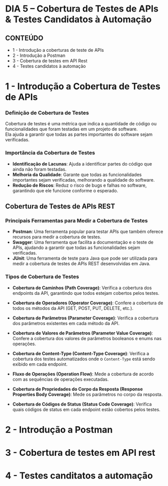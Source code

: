 # DIA 5 – Cobertura de Testes de APIs & Testes Candidatos à Automação

## CONTEÚDO

* 1 - Introdução a coberturas de teste de APIs
* 2 - Introdução a Postman
* 3 - Cobertura de testes em API Rest
* 4 - Testes candidatos à automação

# 1 - Introdução a Cobertura de Testes de APIs

### Definição de Cobertura de Testes

Cobertura de testes é uma métrica que indica a quantidade de código ou funcionalidades que foram testadas em um projeto de software.  
Ela ajuda a garantir que todas as partes importantes do software sejam verificadas.

### Importância da Cobertura de Testes

- **Identificação de Lacunas**: Ajuda a identificar partes do código que ainda não foram testadas.
- **Melhoria da Qualidade**: Garante que todas as funcionalidades importantes sejam verificadas, melhorando a qualidade do software.
- **Redução de Riscos**: Reduz o risco de bugs e falhas no software, garantindo que ele funcione conforme o esperado.

## Cobertura de Testes de APIs REST

### Principais Ferramentas para Medir a Cobertura de Testes

- **Postman**: Uma ferramenta popular para testar APIs que também oferece recursos para medir a cobertura de testes.
- **Swagger**: Uma ferramenta que facilita a documentação e o teste de APIs, ajudando a garantir que todas as funcionalidades sejam verificadas.
- **JUnit**: Uma ferramenta de teste para Java que pode ser utilizada para medir a cobertura de testes de APIs REST desenvolvidas em Java.

### Tipos de Cobertura de Testes

- **Cobertura de Caminhos (Path Coverage)**: Verifica a cobertura dos endpoints da API, garantindo que todos estejam cobertos pelos testes.

- **Cobertura de Operadores (Operator Coverage)**: Confere a cobertura de todos os métodos da API (GET, POST, PUT, DELETE, etc.).

- **Cobertura de Parâmetros (Parameter Coverage)**: Verifica a cobertura dos parâmetros existentes em cada método da API.

- **Cobertura de Valores de Parâmetros (Parameter Value Coverage)**: Confere a cobertura dos valores de parâmetros booleanos e enums nas operações.

- **Cobertura de Content-Type (Content-Type Coverage)**: Verifica a cobertura dos testes automatizados onde o `Content-Type` está sendo exibido em cada endpoint.

- **Fluxo de Operações (Operation Flow)**: Mede a cobertura de acordo com as sequências de operações executadas.

- **Cobertura de Propriedades do Corpo da Resposta (Response Properties Body Coverage)**: Mede os parâmetros no corpo da resposta.

- **Cobertura de Códigos de Status (Status Code Coverage)**: Verifica quais códigos de status em cada endpoint estão cobertos pelos testes.

# 2 - Introdução a Postman

# 3 - Cobertura de testes em API rest

# 4 - Testes canditatos a automação